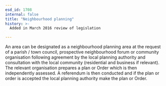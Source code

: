 ```yaml
---
esd_id: 1708
internal: false
title: "Neighbourhood planning"
history: >-
  Added in March 2016 review of legislation

---
```


An area can be designated as a neighbourhood planning area at the request of a parish / town council, prospective neighbourhood forum or community organisation following agreement by the local planning authority and consultation with the local community (residential and business if relevant).  The relevant organisation prepares a plan or Order which is then independently assessed.  A referendum is then conducted and if the plan or order is accepted the local planning authority make the plan or Order.

